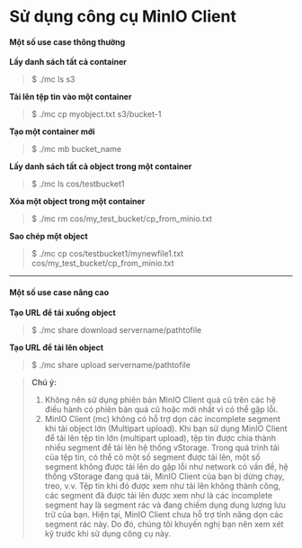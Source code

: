 # Sử dụng công cụ MinIO Client

#### Một số use case thông thường 

**Lấy danh sách tất cả container**

> $ ./mc ls s3

**Tải lên tệp tin vào một container**

> $ ./mc cp myobject.txt s3/bucket-1

**Tạo một container mới**

> $ ./mc mb bucket\_name

**Lấy danh sách tất cả object trong một container**

> $ ./mc ls cos/testbucket1

**Xóa một object trong một container**

> $ ./mc rm cos/my\_test\_bucket/cp\_from\_minio.txt

**Sao chép một object**

> $ ./mc cp cos/testbucket1/mynewfile1.txt cos/my\_test\_bucket/cp\_from\_minio.txt

***

#### Một số use case nâng cao 

**Tạo URL để tải xuống object**

> $ ./mc share download servername/pathtofile

**Tạo URL để tải lên object**

> $ ./mc share upload servername/pathtofile

> **Chú ý:**
>
> 1. Không nên sử dụng phiên bản MinIO Client quá cũ trên các hệ điều hành có phiên bản quá cũ hoặc mới nhất vì có thể gặp lỗi.
> 2. MinIO Client (mc) không có hỗ trợ dọn các incomplete segment khi tải object lớn (Multipart upload). Khi bạn sử dụng MinIO Client để tải lên tệp tin lớn (multipart upload), tệp tin được chia thành nhiều segment để tải lên hệ thống vStorage. Trong quá trình tải của tệp tin, có thể có một số segment được tải lên, một số segment không được tải lên do gặp lỗi như network có vấn đề, hệ thống vStorage đang quá tải, MinIO Client của bạn bị dừng chạy, treo, v.v. Tệp tin khi đó được xem như tải lên không thành công, các segment đã được tải lên được xem như là các incomplete segment hay là segment rác và đang chiếm dụng dung lượng lưu trữ của bạn. Hiện tại, MinIO Client chưa hỗ trợ tính năng dọn các segment rác này. Do đó, chúng tôi khuyến nghị bạn nên xem xét kỹ trước khi sử dụng công cụ này.
